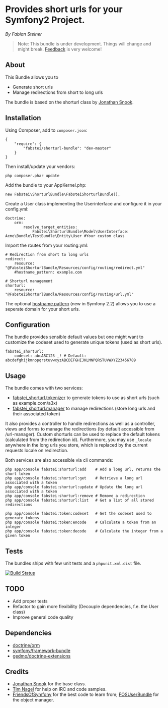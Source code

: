 # Provides short urls for your Symfony2 Project.

*By Fabian Steiner*

> Note: This bundle is under development. Things will change and might break. [Feedback](https://github.com/fabstei/shorturl-bundle/issues) is very welcome!

## About
This Bundle allows you to

- Generate short urls
- Manage redirections from short to long urls

The bundle is based on the shorturl class by [Jonathan Snook](http://snook.ca/archives/php/url-shortener).


## Installation

Using Composer, add to ``composer.json``:

    {
        "require": {
            "fabstei/shorturl-bundle": "dev-master"
        }
    }

Then install/update your vendors:

    php composer.phar update

Add the bundle to your AppKernel.php:

    new Fabstei\ShorturlBundle\FabsteiShorturlBundle(),


Create a User class implementing the Userinterface and configure it in your config.yml:

    doctrine:
        orm:
            resolve_target_entities:
                Fabstei\ShorturlBundle\Model\UserInterface: Acme\Bundle\TestBundle\Entity\User #Your custom class

Import the routes from your routing.yml:

    # Redirection from short to long urls
    redirect:
        resource: "@FabsteiShorturlBundle/Resources/config/routing/redirect.yml"
        #hostname_pattern: example.com

    # Shorturl management
    shorturl:
        resource: "@FabsteiShorturlBundle/Resources/config/routing/url.yml"

The optional [hostname pattern](http://symfony.com/doc/master/components/routing/hostname_pattern.html) (new in Symfony 2.2) allows you to use a seperate domain for your short urls.


## Configuration

The bundle provides sensible default values but one might want to customize the codeset used to generate unique tokens (used as short urls).

    fabstei_shorturl:
        codeset: abcABC123-_! # Default: abcdefghijkmnopqrstuvwxyzABCDEFGHIJKLMNPQRSTUVWXYZ23456789

## Usage

The bundle comes with two services:
* [fabstei_shorturl.tokenizer](https://github.com/fabstei/shorturl-bundle/blob/master/Service/TokenizerInterface.php) to generate tokens to use as short urls (such as example.com/a3x)
* [fabstei_shorturl.manager](https://github.com/fabstei/shorturl-bundle/blob/master/Model/UrlManagerInterface.php)   to manage redirections (store long urls and their associated token)

It also provides a controller to handle redirections as well as a controller, views and forms to manage the redirections (by default accessible from /url-manager).
Custom shorturls can be used to replace the default tokens (calculated from the redirection id).
Furthermore, you may use `_locale` anywhere in the long urls you store, which is replaced by the current requests locale on redirection.

Both services are also accessible via cli commands:

    php app/console fabstei:shorturl:add    # Add a long url, returns the short token
    php app/console fabstei:shorturl:get    # Retrieve a long url associated with a token
    php app/console fabstei:shorturl:update # Update the long url associated with a token
    php app/console fabstei:shorturl:remove # Remove a redirection
    php app/console fabstei:shorturl:list   # Get a list of all stored redirections

    php app/console fabstei:token:codeset   # Get the codeset used to generate tokens
    php app/console fabstei:token:encode    # Calculate a token from an integer
    php app/console fabstei:token:decode    # Calculate the integer from a given token

## Tests

The bundles ships with few unit tests and a ``phpunit.xml.dist`` file.

[![Build Status](https://secure.travis-ci.org/fabstei/shorturl-bundle.png)](http://travis-ci.org/fabstei/shorturl-bundle)

## TODO

- Add proper tests
- Refactor to gain more flexibility (Decouple dependencies, f.e. the User class)
- Improve general code quality

## Dependencies
- [doctrine/orm](https://packagist.org/packages/doctrine/orm)
- [symfony/framework-bundle](https://packagist.org/packages/symfony/framework-bundle)
- [gedmo/doctrine-extensions](https://packagist.org/packages/gedmo/doctrine-extensions)

## Credits
- [Jonathan Snook](http://snook.ca/archives/php/url-shortener) for the base class.
- [Tim Nagel](https://github.com/merk) for help on IRC and code samples.
- [FriendsOfSymfony](https://github.com/FriendsOfSymfony/) for the best code to learn from; [FOSUserBundle](https://github.com/FriendsOfSymfony/FOSUserBundle) for the object manager.

